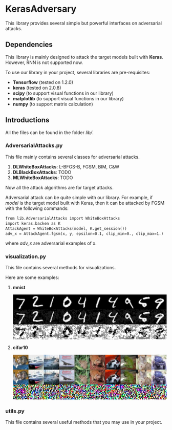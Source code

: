 # KerasAdversary #

This library provides several simple but powerful interfaces on adversarial attacks.

## Dependencies ##

This library is mainly designed to attack the target models built with **Keras**. However, RNN is not supported now.

To use our library in your project, several libraries are pre-requisites:

- **Tensorflow** (tested on 1.2.0)
- **keras** (tested on 2.0.8)
- **scipy** (to support visual functions in our library)
- **matplotlib** (to support visual functions in our library)
- **numpy** (to support matrix calculation)

## Introductions ##

All the files can be found in the folder *lib/*.

### AdversarialAttacks.py ###

This file mainly contains several classes for adversarial attacks.

1. **DLWhiteBoxAttacks**: L-BFGS-B, FGSM, BIM, C&W
3. **DLBlackBoxAttacks**: TODO
2. **MLWhiteBoxAttacks**: TODO
 
Now all the attack algorithms are for target attacks.

Adversarial attack can be quite simple with our library. For example, if *model* is the target model built with Keras, then it can be attacked by FGSM with the following commands:
	
	from lib.AdversarialAttacks import WhiteBoxAttacks
	import keras.backen as K	
	AttackAgent = WhiteBoxAttacks(model, K.get_session())
	adv_x = AttackAgent.fgsm(x, y, epsilon=0.1, clip_min=0., clip_max=1.)

where *adv_x* are adversarial examples of x.

### visualization.py ###

This file contains several methods for visualizations.

Here are some examples:

1. **mnist**

	![](https://github.com/ZhangXiao96/KerasAdversary/blob/master/pic/mnist_adv.jpg)

2. **cifar10**

	![](https://github.com/ZhangXiao96/KerasAdversary/blob/master/pic/cifar10_adv.jpg)

### utils.py ###

This file contains several useful methods that you may use in your project.
